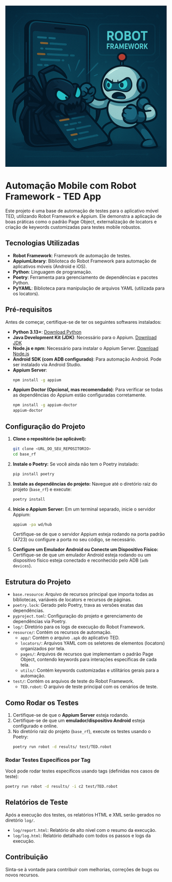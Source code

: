 ![Logo do projeto](resource/images/roboImg.png)

# Automação Mobile com Robot Framework - TED App

Este projeto é uma base de automação de testes para o aplicativo móvel TED, utilizando Robot Framework e Appium. Ele demonstra a aplicação de boas práticas como o padrão Page Object, externalização de locators e criação de keywords customizadas para testes mobile robustos.



## Tecnologias Utilizadas

*   **Robot Framework**: Framework de automação de testes.
*   **AppiumLibrary**: Biblioteca do Robot Framework para automação de aplicativos móveis (Android e iOS).
*   **Python**: Linguagem de programação.
*   **Poetry**: Ferramenta para gerenciamento de dependências e pacotes Python.
*   **PyYAML**: Biblioteca para manipulação de arquivos YAML (utilizada para os locators).

## Pré-requisitos

Antes de começar, certifique-se de ter os seguintes softwares instalados:

*   **Python 3.13+**: [Download Python](https://www.python.org/downloads/)
*   **Java Development Kit (JDK)**: Necessário para o Appium. [Download JDK](https://www.oracle.com/java/technologies/downloads/)
*   **Node.js e npm**: Necessário para instalar o Appium Server. [Download Node.js](https://nodejs.org/en/download/)
*   **Android SDK (com ADB configurado)**: Para automação Android. Pode ser instalado via Android Studio.
*   **Appium Server**:
    ```bash
    npm install -g appium
    ```
*   **Appium Doctor (Opcional, mas recomendado)**: Para verificar se todas as dependências do Appium estão configuradas corretamente.
    ```bash
    npm install -g appium-doctor
    appium-doctor
    ```

## Configuração do Projeto

1.  **Clone o repositório (se aplicável):**
    ```bash
    git clone <URL_DO_SEU_REPOSITORIO>
    cd base_rf
    ```

2.  **Instale o Poetry:**
    Se você ainda não tem o Poetry instalado:
    ```bash
    pip install poetry
    ```

3.  **Instale as dependências do projeto:**
    Navegue até o diretório raiz do projeto (`base_rf`) e execute:
    ```bash
    poetry install
    ```

4.  **Inicie o Appium Server:**
    Em um terminal separado, inicie o servidor Appium:
    ```bash
    appium -pa wd/hub
    ```
    Certifique-se de que o servidor Appium esteja rodando na porta padrão (4723) ou configure a porta no seu código, se necessário.

5.  **Configure um Emulador Android ou Conecte um Dispositivo Físico:**
    Certifique-se de que um emulador Android esteja rodando ou um dispositivo físico esteja conectado e reconhecido pelo ADB (`adb devices`).

## Estrutura do Projeto

*   `base.resource`: Arquivo de recursos principal que importa todas as bibliotecas, variáveis de locators e recursos de páginas.
*   `poetry.lock`: Gerado pelo Poetry, trava as versões exatas das dependências.
*   `pyproject.toml`: Configuração do projeto e gerenciamento de dependências via Poetry.
*   `log/`: Diretório para os logs de execução do Robot Framework.
*   `resource/`: Contém os recursos de automação.
    *   `app/`: Contém o arquivo `.apk` do aplicativo TED.
    *   `locators/`: Arquivos YAML com os seletores de elementos (locators) organizados por tela.
    *   `pages/`: Arquivos de recursos que implementam o padrão Page Object, contendo keywords para interações específicas de cada tela.
    *   `utils/`: Contém keywords customizadas e utilitários gerais para a automação.
*   `test/`: Contém os arquivos de teste do Robot Framework.
    *   `TED.robot`: O arquivo de teste principal com os cenários de teste.

## Como Rodar os Testes

1.  Certifique-se de que o **Appium Server** esteja rodando.
2.  Certifique-se de que um **emulador/dispositivo Android** esteja configurado e online.
3.  No diretório raiz do projeto (`base_rf`), execute os testes usando o Poetry:
    ```bash
    poetry run robot -d results/ test/TED.robot
    ```

### Rodar Testes Específicos por Tag

Você pode rodar testes específicos usando tags (definidas nos casos de teste):

```bash
poetry run robot -d results/ -i c2 test/TED.robot
```

## Relatórios de Teste

Após a execução dos testes, os relatórios HTML e XML serão gerados no diretório `log/`.

*   `log/report.html`: Relatório de alto nível com o resumo da execução.
*   `log/log.html`: Relatório detalhado com todos os passos e logs da execução.

## Contribuição

Sinta-se à vontade para contribuir com melhorias, correções de bugs ou novos recursos.
